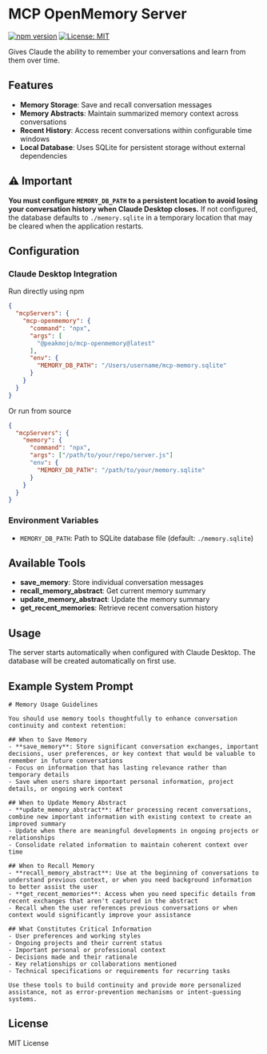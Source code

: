 # MCP OpenMemory Server

[![npm version](https://img.shields.io/npm/v/@peakmojo/mcp-openmemory.svg)](https://www.npmjs.com/package/@peakmojo/mcp-openmemory) [![License: MIT](https://img.shields.io/badge/License-MIT-yellow.svg)](https://opensource.org/licenses/MIT)

Gives Claude the ability to remember your conversations and learn from them over time.

## Features

- **Memory Storage**: Save and recall conversation messages
- **Memory Abstracts**: Maintain summarized memory context across conversations
- **Recent History**: Access recent conversations within configurable time windows
- **Local Database**: Uses SQLite for persistent storage without external dependencies

## ⚠️ Important

**You must configure `MEMORY_DB_PATH` to a persistent location to avoid losing your conversation history when Claude Desktop closes.** If not configured, the database defaults to `./memory.sqlite` in a temporary location that may be cleared when the application restarts.

## Configuration

### Claude Desktop Integration
Run directly using npm
```json
{
  "mcpServers": {
    "mcp-openmemory": {
      "command": "npx",
      "args": [
        "@peakmojo/mcp-openmemory@latest"
      ],
      "env": {
        "MEMORY_DB_PATH": "/Users/username/mcp-memory.sqlite"
      }
    }
  }
}
```


Or run from source
```json
{
  "mcpServers": {
    "memory": {
      "command": "npx",
      "args": ["/path/to/your/repo/server.js"]
      "env": {
        "MEMORY_DB_PATH": "/path/to/your/memory.sqlite"
      }
    }
  }
}
```

### Environment Variables

- `MEMORY_DB_PATH`: Path to SQLite database file (default: `./memory.sqlite`)

## Available Tools

- **save_memory**: Store individual conversation messages
- **recall_memory_abstract**: Get current memory summary
- **update_memory_abstract**: Update the memory summary  
- **get_recent_memories**: Retrieve recent conversation history

## Usage

The server starts automatically when configured with Claude Desktop. The database will be created automatically on first use.

## Example System Prompt
```
# Memory Usage Guidelines

You should use memory tools thoughtfully to enhance conversation continuity and context retention:

## When to Save Memory
- **save_memory**: Store significant conversation exchanges, important decisions, user preferences, or key context that would be valuable to remember in future conversations
- Focus on information that has lasting relevance rather than temporary details
- Save when users share important personal information, project details, or ongoing work context

## When to Update Memory Abstract  
- **update_memory_abstract**: After processing recent conversations, combine new important information with existing context to create an improved summary
- Update when there are meaningful developments in ongoing projects or relationships
- Consolidate related information to maintain coherent context over time

## When to Recall Memory
- **recall_memory_abstract**: Use at the beginning of conversations to understand previous context, or when you need background information to better assist the user
- **get_recent_memories**: Access when you need specific details from recent exchanges that aren't captured in the abstract
- Recall when the user references previous conversations or when context would significantly improve your assistance

## What Constitutes Critical Information
- User preferences and working styles
- Ongoing projects and their current status  
- Important personal or professional context
- Decisions made and their rationale
- Key relationships or collaborations mentioned
- Technical specifications or requirements for recurring tasks

Use these tools to build continuity and provide more personalized assistance, not as error-prevention mechanisms or intent-guessing systems.
```


## License

MIT License
